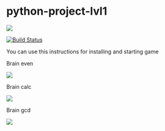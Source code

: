 # python-project-lvl1

<a href="https://codeclimate.com/github/codeclimate/codeclimate/maintainability"><img src="https://api.codeclimate.com/v1/badges/a99a88d28ad37a79dbf6/maintainability" /></a>

[![Build Status](https://travis-ci.com/workmikhail/python-project-lvl1.svg?branch=master)](https://travis-ci.com/workmikhail/python-project-lvl1)

<p>You can use this instructions for installing and starting game</p>
<p>Brain even</p>
<a href="https://asciinema.org/a/gBPFyJMORwDB9jx5x5w6T5l4G" target="_blank"><img src="https://asciinema.org/a/gBPFyJMORwDB9jx5x5w6T5l4G.svg" /></a>

<p>Brain calc</p> 
<a href="https://asciinema.org/a/DvJB4ZrpxBV6LsxF2ZvIlGYOr" target="_blank"><img src="https://asciinema.org/a/DvJB4ZrpxBV6LsxF2ZvIlGYOr.svg" /></a>

<p>Brain gcd</p>
<a href="https://asciinema.org/a/gBPFyJMORwDB9jx5x5w6T5l4G" target="_blank"><img src="https://asciinema.org/a/gBPFyJMORwDB9jx5x5w6T5l4G.svg" /></a>
